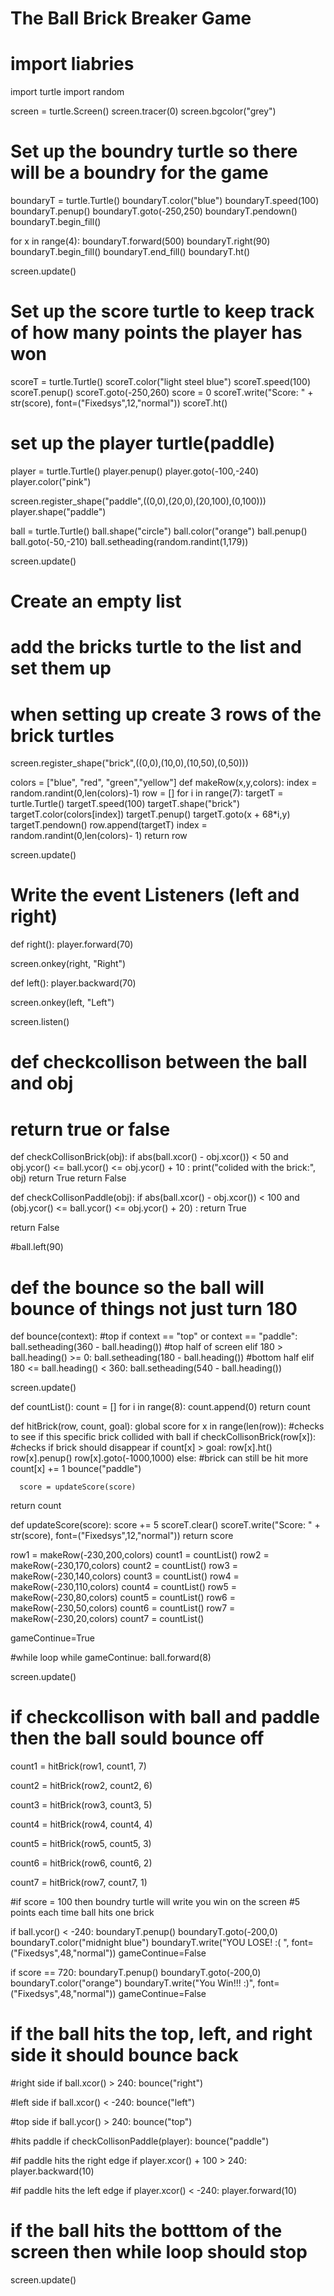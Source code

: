 # The Ball Brick Breaker Game

# import liabries
import turtle
import random

screen = turtle.Screen()
screen.tracer(0)
screen.bgcolor("grey")

# Set up the boundry turtle so there will be a boundry for the game
boundaryT = turtle.Turtle()
boundaryT.color("blue")
boundaryT.speed(100)
boundaryT.penup()
boundaryT.goto(-250,250)
boundaryT.pendown()
boundaryT.begin_fill()

for x in range(4):
  boundaryT.forward(500)
  boundaryT.right(90)
  boundaryT.begin_fill()
boundaryT.end_fill()
boundaryT.ht()

screen.update()

# Set up the score turtle to keep track of how many points the player has won
scoreT = turtle.Turtle()
scoreT.color("light steel blue")
scoreT.speed(100)
scoreT.penup()
scoreT.goto(-250,260)
score = 0
scoreT.write("Score: " + str(score), font=("Fixedsys",12,"normal"))
scoreT.ht()

# set up the player turtle(paddle)
player = turtle.Turtle()
player.penup()
player.goto(-100,-240)
player.color("pink")

screen.register_shape("paddle",((0,0),(20,0),(20,100),(0,100)))
player.shape("paddle")

ball = turtle.Turtle()
ball.shape("circle")
ball.color("orange")
ball.penup()
ball.goto(-50,-210)
ball.setheading(random.randint(1,179))

screen.update()
# Create an empty list
# add the bricks turtle to the list and set them up
# when setting up create 3 rows of the brick turtles
screen.register_shape("brick",((0,0),(10,0),(10,50),(0,50)))

colors = ["blue", "red", "green","yellow"]
def makeRow(x,y,colors):
  index = random.randint(0,len(colors)-1)
  row = []
  for i in range(7):
    targetT = turtle.Turtle()
    targetT.speed(100)
    targetT.shape("brick")
    targetT.color(colors[index])
    targetT.penup()
    targetT.goto(x + 68*i,y)
    targetT.pendown()
    row.append(targetT)
    index = random.randint(0,len(colors)- 1)
  return row


screen.update()

# Write the event Listeners (left and right)
def right():
  player.forward(70)

screen.onkey(right, "Right")


def left():
  player.backward(70)

screen.onkey(left, "Left")

screen.listen()

# def checkcollison between the ball and obj

# return true or false
def checkCollisonBrick(obj):
  if abs(ball.xcor() - obj.xcor()) < 50 and obj.ycor() <= ball.ycor() <= obj.ycor() + 10 :
    print("colided with the brick:", obj)
    return True
  return False

def checkCollisonPaddle(obj):
  if abs(ball.xcor() - obj.xcor()) < 100 and (obj.ycor() <= ball.ycor() <= obj.ycor() + 20) :
    return True

  return False

#ball.left(90)
# def the bounce so the ball will bounce of things not just turn 180
def bounce(context):
  #top
  if context == "top" or context == "paddle":
    ball.setheading(360 - ball.heading())
  #top half of screen
  elif 180 > ball.heading() >= 0:
    ball.setheading(180 - ball.heading())
  #bottom half
  elif 180 <= ball.heading() < 360:
    ball.setheading(540 - ball.heading())

screen.update()

def countList():
  count = []
  for i in range(8):
    count.append(0)
  return count

def hitBrick(row, count, goal):
  global score
  for x in range(len(row)):
    #checks to see if this specific brick collided with ball
    if checkCollisonBrick(row[x]):
      #checks if brick should disappear
      if count[x] > goal:
        row[x].ht()
        row[x].penup()
        row[x].goto(-1000,1000)
      else:
        #brick can still be hit more
        count[x] += 1
        bounce("paddle")

      score = updateScore(score)

  return count

def updateScore(score):
  score += 5
  scoreT.clear()
  scoreT.write("Score: " + str(score), font=("Fixedsys",12,"normal"))
  return score

row1 = makeRow(-230,200,colors)
count1 = countList()
row2 = makeRow(-230,170,colors)
count2 = countList()
row3 = makeRow(-230,140,colors)
count3 = countList()
row4 = makeRow(-230,110,colors)
count4 = countList()
row5 = makeRow(-230,80,colors)
count5 = countList()
row6 = makeRow(-230,50,colors)
count6 = countList()
row7 = makeRow(-230,20,colors)
count7 = countList()

gameContinue=True

#while loop
while gameContinue:
  ball.forward(8)

  screen.update()
  # if checkcollison with ball and paddle then the ball sould bounce off
  

  

  count1 = hitBrick(row1, count1, 7)

  count2 = hitBrick(row2, count2, 6)

  count3 = hitBrick(row3, count3, 5)

  count4 = hitBrick(row4, count4, 4)

  count5 = hitBrick(row5, count5, 3)

  count6 = hitBrick(row6, count6, 2)

  count7 = hitBrick(row7, count7, 1)


  #if score = 100 then boundry turtle will write you win on the screen
  #5 points each time ball hits one brick

  if ball.ycor() < -240:
    boundaryT.penup()
    boundaryT.goto(-200,0)
    boundaryT.color("midnight blue")
    boundaryT.write("YOU LOSE! :( ", font=("Fixedsys",48,"normal"))
    gameContinue=False

  if score == 720:
    boundaryT.penup()
    boundaryT.goto(-200,0)
    boundaryT.color("orange")
    boundaryT.write("You Win!!! :)", font=("Fixedsys",48,"normal"))
    gameContinue=False

  # if the ball hits the top, left, and right side it should bounce back

  #right side
  if ball.xcor() > 240:
    bounce("right")

  #left side
  if ball.xcor() < -240:
    bounce("left")

  #top side
  if ball.ycor() > 240:
    bounce("top")

  #hits paddle
  if checkCollisonPaddle(player):
    bounce("paddle")

  #if paddle hits the right edge
  if player.xcor() + 100  > 240:
    player.backward(10)

  #if paddle hits the left edge
  if player.xcor() < -240:
    player.forward(10)

  # if the ball hits the botttom of the screen then while loop should stop

  screen.update()
